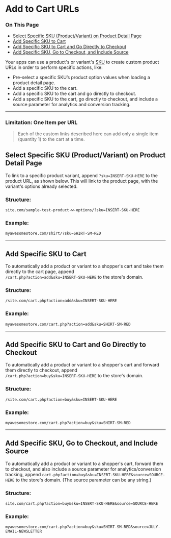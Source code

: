 <h1>Add to Cart URLs</h1>
<div class="otp" id="no-index">
	<h3> On This Page </h3>
	<ul>
        <li><a href="#add-cart-url_select-specific-sku">Select Specific SKU (Product/Variant) on Product Detail Page</a></li>
        <li><a href="#add-cart-url_add-specific-sku-cart">Add Specific SKU to Cart</a></li>
        <li><a href="#add-cart-url_add-sku-checkout-go-to-cart">Add Specific SKU to Cart and Go Directly to Checkout</a></li>
    	<li><a href="#add-cart-url_add-specific-sku-checkout-source">Add Specific SKU, Go to Checkout, and Include Source</a></li>
	</ul>
</div>

Your apps can use a product's or variant's <a href="https://support.bigcommerce.com/s/article/Options-SKUs-Rules" target="_blank">SKU</a> to create custom product URLs in order to perform specific actions, like:

* Pre-select a specific SKU’s product option values when loading a product detail page.
* Add a specific SKU to the cart.
* Add a specific SKU to the cart and go directly to checkout.
* Add a specific SKU to the cart, go directly to checkout, and include a source parameter for analytics and conversion tracking.

---

<div class="HubBlock--callout">
<div class="CalloutBlock--">
<div class="HubBlock-content">
    
<!-- theme:  -->

### Limitation: One Item per URL
> Each of the custom links described here can add only a single item (quantity 1) to the cart at a time.

</div>
</div>
</div>

<a href='#add-cart-url_select-specific-sku' aria-hidden='true' class='block-anchor'  id='add-cart-url_select-specific-sku'><i aria-hidden='true' class='linkify icon'></i></a>

## Select Specific SKU (Product/Variant) on Product Detail Page

To link to a specific product variant, append `?sku=INSERT-SKU-HERE` to the product URL, as shown below. This will link to the product page, with the variant's options already selected.

### Structure:
`site.com/sample-test-product-w-options/?sku=INSERT-SKU-HERE`


### Example:
`myawesomestore.com/shirt/?sku=SHIRT-SM-RED`

---

<a href='#add-specific-sku-cart' aria-hidden='true' class='block-anchor'  id='add-specific-sku-cart'><i aria-hidden='true' class='linkify icon'></i></a>

## Add Specific SKU to Cart

To automatically add a product or variant to a shopper's cart and take them directly to the cart page, append   
`/cart.php?action=add&sku=INSERT-SKU-HERE` to the store's domain.

### Structure:
`/site.com/cart.php?action=add&sku=INSERT-SKU-HERE`

### Example:
`myawesomestore.com/cart.php?action=add&sku=SHIRT-SM-RED`

---

<a href='#add-cart-url_add-sku-checkout-go-to-cart' aria-hidden='true' class='block-anchor'  id='add-cart-url_add-sku-checkout-go-to-cart'><i aria-hidden='true' class='linkify icon'></i></a>

## Add Specific SKU to Cart and Go Directly to Checkout
To automatically add a product or variant to a shopper's cart and forward them directly to checkout, append   
`/cart.php?action=buy&sku=INSERT-SKU-HERE` to the store's domain.

### Structure:
`/site.com/cart.php?action=buy&sku=INSERT-SKU-HERE`

### Example:
`myawesomestore.com/cart.php?action=buy&sku=SHIRT-SM-RED`

---

<a href='#add-cart-url_add-specific-sku-checkout-source' aria-hidden='true' class='block-anchor'  id='add-cart-url_add-specific-sku-checkout-source'><i aria-hidden='true' class='linkify icon'></i></a>

## Add Specific SKU, Go to Checkout, and Include Source

To automatically add a product or variant to a shopper's cart, forward them to checkout, and also include a source parameter for analytics/conversion tracking, append `cart.php?action=buy&sku=INSERT-SKU-HERE&source=SOURCE-HERE` to the store's domain. (The&#160;source parameter can be any string.)

### Structure:
`site.com/cart.php?action=buy&sku=INSERT-SKU-HERE&source=SOURCE-HERE`

### Example:
`myawesomestore.com/cart.php?action=buy&sku=SHIRT-SM-RED&source=JULY-EMAIL-NEWSLETTER`

